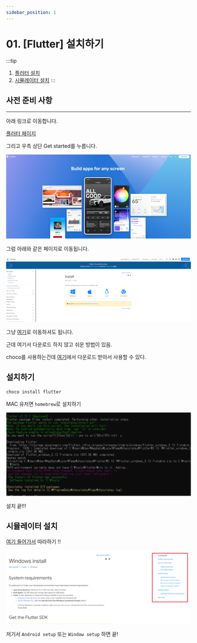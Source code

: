 ```yaml
---
sidebar_position: 1
---
```


# 01. [Flutter] 설치하기

:::tip
1. [플러터 설치](#설치하기)
2. [시뮬레이터 설치](#시뮬레이터-설치)
:::


## 사전 준비 사항
---

아래 링크로 이동합니다.

[플러터 페이지](https://flutter.dev/)

그리고 우측 상단 Get started를 누릅니다.

![Alt text](./img/flutter1/image1.png)


그럼 아래와 같은 페이지로 이동됩니다.

![Alt text](./img/flutter1/image2.png)

그냥 [여기](https://docs.flutter.dev/get-started/install)로 이동하셔도 됩니다.


근데 여기서 다운로드 하지 않고 쉬운 방법이 있음.

choco를 사용하는건데 [여기](https://chocolatey.org/install)에서 다운로드 받아서 사용할 수 있다.


## 설치하기

```bash title='bash'
choco install flutter
```

MAC 유저면 `homebrew`로 설치하기


![Alt text](./img/flutter1/image3.png)

설치 끝!!!

## 시뮬레이터 설치

[여기 들어가서](https://docs.flutter.dev/get-started/install/windows) 따라하기 !!

![Alt text](./img/flutter1/image4.png)

저기서 `Android setup` 또는 `Window setup` 하면 끝! 